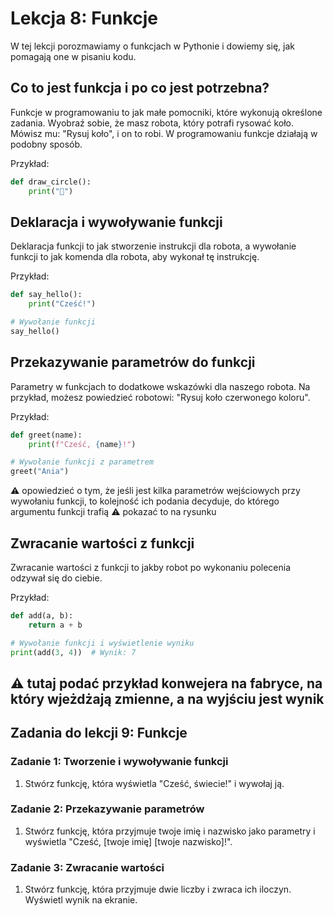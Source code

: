 # Lekcja 8: Funkcje

W tej lekcji porozmawiamy o funkcjach w Pythonie i dowiemy się, jak pomagają one w pisaniu kodu.

## Co to jest funkcja i po co jest potrzebna?

Funkcje w programowaniu to jak małe pomocniki, które wykonują określone zadania. Wyobraź sobie, że masz robota, który potrafi rysować koło. Mówisz mu: "Rysuj koło", i on to robi. W programowaniu funkcje działają w podobny sposób.

Przykład:

```python
def draw_circle():
    print("🔵")
```

## Deklaracja i wywoływanie funkcji

Deklaracja funkcji to jak stworzenie instrukcji dla robota, a wywołanie funkcji to jak komenda dla robota, aby wykonał tę instrukcję.

Przykład:

```python
def say_hello():
    print("Cześć!")

# Wywołanie funkcji
say_hello()
```

## Przekazywanie parametrów do funkcji

Parametry w funkcjach to dodatkowe wskazówki dla naszego robota. Na przykład, możesz powiedzieć robotowi: "Rysuj koło czerwonego koloru".

Przykład:

```python
def greet(name):
    print(f"Cześć, {name}!")

# Wywołanie funkcji z parametrem
greet("Ania")
```
⚠️ opowiedzieć o tym, że jeśli jest kilka parametrów wejściowych przy wywołaniu funkcji, to kolejność ich podania decyduje, do którego argumentu funkcji trafią
⚠️ pokazać to na rysunku

## Zwracanie wartości z funkcji

Zwracanie wartości z funkcji to jakby robot po wykonaniu polecenia odzywał się do ciebie.

Przykład:

```python
def add(a, b):
    return a + b

# Wywołanie funkcji i wyświetlenie wyniku
print(add(3, 4))  # Wynik: 7
```
:warning: tutaj podać przykład konwejera na fabryce, na który wjeżdżają zmienne, a na wyjściu jest wynik
---

## Zadania do lekcji 9: Funkcje

### Zadanie 1: Tworzenie i wywoływanie funkcji

1. Stwórz funkcję, która wyświetla "Cześć, świecie!" i wywołaj ją.

### Zadanie 2: Przekazywanie parametrów

1. Stwórz funkcję, która przyjmuje twoje imię i nazwisko jako parametry i wyświetla "Cześć, [twoje imię] [twoje nazwisko]!".

### Zadanie 3: Zwracanie wartości

1. Stwórz funkcję, która przyjmuje dwie liczby i zwraca ich iloczyn. Wyświetl wynik na ekranie.
